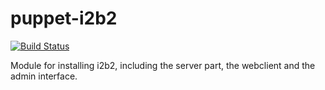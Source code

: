 puppet-i2b2
===========

[![Build Status](https://travis-ci.org/thehyve/puppet-i2b2.svg?branch=webclient)](https://travis-ci.org/thehyve/puppet-i2b2)

Module for installing i2b2, including the server part, the webclient and the
admin interface.
